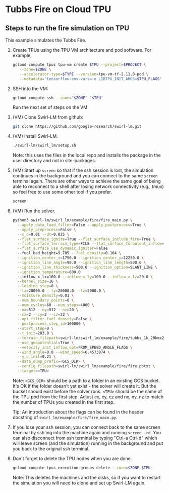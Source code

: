 # Tubbs Fire on Cloud TPU

## Steps to run the fire simulation on TPU
This example simulates the Tubbs Fire.

1. Create TPUs using the TPU VM architecture and pod software. For example,


   ```sh
   gcloud compute tpus tpu-vm create $TPU --project=$PROJECT \
      --zone=$ZONE \
      --accelerator-type=$TYPE --version=tpu-vm-tf-2.11.0-pod \
      --metadata="tensorflow-env-vars=-e LIBTPU_INIT_ARGS=$TPU_FLAGS"
   ```

1. SSH into the VM:

   ```sh
   gcloud compute ssh --zone="$ZONE" "$TPU"
   ```

   Run the next set of steps on the VM.

1. (VM) Clone Swirl-LM from github:

   ```sh
   git clone https://github.com/google-research/swirl-lm.git
   ```

1. (VM) Install Swirl-LM.

   ```sh
   ./swirl-lm/swirl_lm/setup.sh
   ```

   Note: this uses the files in the local repo and installs the package in the
   user directory and not in site-packages.

1. (VM) Start up `screen` so that if the ssh session is lost, the simulation
   continues in the background and you can connect to the same `screen` terminal
   again. There are other ways to achieve the same goal of being able to
   reconnect to a shell after losing network connectivity (e.g., tmux) so feel
   free to use some other tool if you prefer.

   ```sh
   screen
   ```

1. (VM) Run the solver.

   ```sh
   python3 swirl-lm/swirl_lm/example/fire/fire_main.py \
     --apply_data_load_filter=False --apply_postprocess=True \
     --apply_preprocess=False \
     --c_d=0.01 --dt=0.025 \
     --flat_surface_ignite=True --flat_surface_include_fire=True \
     --flat_surface_terrain_type=FILE --flat_surface_turbulent_inflow=True \
     --flat_surface_use_dynamic_igniter=False
     --fuel_bed_height=9.785 --fuel_density=0.104 \
     --ignition_center_x=1750.0 --ignition_center_y=12250.0 \
     --ignition_line_angle=90.0 --ignition_line_length=500.0 \
     --ignition_line_thickness=500.0 --ignition_option=SLANT_LINE \
     --ignition_temperature=600.0
     --inflow_x_lx=100.0 --inflow_x_ly=100.0 --inflow_x_lz=20.0 \
     --kernel_size=16 \
     --loading_step=0 \
     --lx=20000.0 --ly=20000.0 --lz=2000.0 \
     --moisture_density=0.01 \
     --num_boundary_points=0 \
     --num_cycles=60 --num_steps=4000 \
     --nx=512 --ny=512 --nz=20 \
     --cx=2 --cy=2 --cz=32 \
     --opt_filter_fuel_density=False \
     --postprocess_step_id=100000 \
     --start_step=0 \
     --t_init=283.0 \
     --terrain_filepath=swirl-lm/swirl_lm/example/fire/tubbs_1k_20kmx20km.ser \
     --use_geopotential=True \
     --velocity_init_inflow_opt=FROM_SPEED_ANGLE_FLAGS \
     --wind_angle=0.0 --wind_speed=6.4573874 \
     --y_o_init=0.21 \
     --data_dump_prefix=<GCS_DIR> \
     --config_filepath=swirl-lm/swirl_lm/example/fire/fire.pbtxt \
     --target=<TPU>
   ```

   Note: `<GCS_DIR>` should be a path to a folder in an existing GCS
   bucket. It's OK if the folder doesn't yet exist - the solver will create
   it. But the bucket should exist before the solver runs. `<TPU>` should be the
   name of the TPU pod from the first step. Adjust cx, cy, cz and nx, ny, nz to
   match the number of TPUs you created in the first step.

   Tip: An introduction about the flags can be found in the header docstring of
   `swirl_lm/example/fire/fire_main.py`.

1. If you lose your ssh session, you can connect back to the same screen
   terminal by ssh'ing into the machine again and running `screen -rd`. You can
   also disconnect from ssh terminal by typing "Ctrl-a Ctrl-d" which will leave
   screen (and the simulation) running in the background and put you back to the
   original ssh terminal.

1. Don't forget to delete the TPU nodes when you are done.

   ```sh
   gcloud compute tpus execution-groups delete --zone=$ZONE $TPU
   ```

   Note: This deletes the machines and the disks, so if you want to restart
   the simulation you will need to clone and set up Swirl-LM again.

